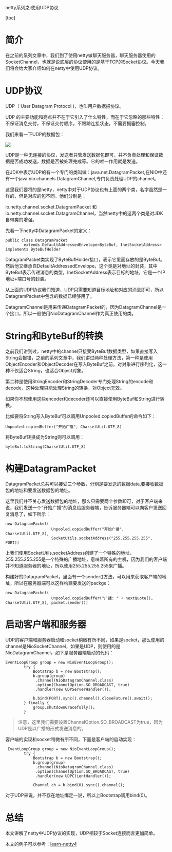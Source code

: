 netty系列之:使用UDP协议

[toc]

# 简介

在之前的系列文章中，我们到了使用netty做聊天服务器，聊天服务器使用的SocketChannel，也就是说底层的协议使用的是基于TCP的Socket协议。今天我们将会给大家介绍如何在netty中使用UDP协议。

# UDP协议

UDP（ User Datagram Protocol )，也叫用户数据报协议。

UDP 的主要功能和亮点并不在于它引入了什么特性，而在于它忽略的那些特性：不保证消息交付，不保证交付顺序，不跟踪连接状态，不需要拥塞控制。

我们来看一下UDP的数据包：

![](https://img-blog.csdnimg.cn/20200617170251803.png)

UDP是一种无连接的协议，发送者只管发送数据包即可，并不负责处理和保证数据是否成功发送，数据是否被处理完成等。它的唯一作用就是发送。

在JDK中表示UDP的有一个专门的类叫做：java.net.DatagramPacket,在NIO中还有一个java.nio.channels.DatagramChannel,专门负责处理UDP的channel。

这里我们要将的是netty，netty中对于UDP协议也有上面的两个类，名字虽然是一样的，但是对应的包不同。他们分别是：

io.netty.channel.socket.DatagramPacket 和 io.netty.channel.socket.DatagramChannel，当然netty中的这两个类是对JDK自带类的增强。

先看一下netty中DatagramPacket的定义：

```
public class DatagramPacket
        extends DefaultAddressedEnvelope<ByteBuf, InetSocketAddress> implements ByteBufHolder 
```

DatagramPacket类实现了ByteBufHolder接口，表示它里面存放的是ByteBuf。然后他又继承自DefaultAddressedEnvelope，这个类是对地址的封装，其中ByteBuf表示传递消息的类型，InetSocketAddress表示目标的地址，它是一个IP地址+端口号的封装。

从上面的UDP协议我们知道，UDP只需要知道目标地址和对应的消息即可，所以DatagramPacket中包含的数据已经够用了。

DatagramChannel是用来传递DatagramPacket的，因为DatagramChannel是一个接口，所以一般使用NioDatagramChannel作为真正使用的类。

# String和ByteBuf的转换

之前我们讲到过，netty中的channel只接受ByteBuf数据类型，如果直接写入String会报错，之前的系列文章中，我们讲过两种处理方法，第一种是使用ObjectEncoder和ObjectDecoder在写入ByteBuf之前，对对象进行序列化，这一种不仅适合String，也适合Object对象。

第二种是使用StringEncoder和StringDecoder专门处理String的encode和decode，这种处理只能处理String的转换，对Object无效。

如果你不想使用这些encoder和decoder还可以直接使用ByteBuf和String进行转换。

比如要将String写入ByteBuf可以调用Unpooled.copiedBuffer的命令如下：

```
Unpooled.copiedBuffer("开始广播", CharsetUtil.UTF_8)
```

将ByteBuf转换成为String则可以调用：

```
byteBuf.toString(CharsetUtil.UTF_8)
```

# 构建DatagramPacket

DatagramPacket总共可以接受三个参数，分别是要发送的数据data,要接收数据包的地址和要发送数据包的地址。

这里我们并不关心发送数据包的地址，那么只需要两个参数即可，对于客户端来说，我们发送一个”开始广播“的消息给服务器端，告诉服务器端可以向客户发送回复消息了，如下所示：

```
new DatagramPacket(
                    Unpooled.copiedBuffer("开始广播", CharsetUtil.UTF_8),
                    SocketUtils.socketAddress("255.255.255.255", PORT))
```

上我们使用SocketUtils.socketAddress创建了一个特殊的地址，255.255.255.255是一个特殊的广播地址，意味着所有的主机，因为我们的客户端并不知道服务器的地址，所以使用255.255.255.255来广播。

构建好的DatagramPacket，里面有一个sender()方法，可以用来获取客户端的地址，所以在服务器端可以这样构建要发送的packge：

```
new DatagramPacket(
                    Unpooled.copiedBuffer("广播: " + nextQuote(), CharsetUtil.UTF_8), packet.sender())
```

# 启动客户端和服务器

UDP的客户端和服务器启动和socket稍微有所不同，如果是socket，那么使用的channel是NioSocketChannel，如果是UDP，则使用的是NioDatagramChannel。如下是服务器端启动的代码：

```
EventLoopGroup group = new NioEventLoopGroup();
        try {
            Bootstrap b = new Bootstrap();
            b.group(group)
             .channel(NioDatagramChannel.class)
             .option(ChannelOption.SO_BROADCAST, true)
             .handler(new UDPServerHandler());

            b.bind(PORT).sync().channel().closeFuture().await();
        } finally {
            group.shutdownGracefully();
        }
```

> 注意，这里我们需要设置ChannelOption.SO_BROADCAST为true，因为UDP是以广播的形式发送消息的。

客户端的实现和socket稍微有所不同，下面是客户端的启动实现：

```
 EventLoopGroup group = new NioEventLoopGroup();
        try {
            Bootstrap b = new Bootstrap();
            b.group(group)
             .channel(NioDatagramChannel.class)
             .option(ChannelOption.SO_BROADCAST, true)
             .handler(new UDPClientHandler());

            Channel ch = b.bind(0).sync().channel();
```

对于UDP来说，并不存在地址绑定一说，所以上Bootstrap调用bind(0)。

# 总结

本文讲解了netty中UDP协议的实现，UDP相较于Socket连接而言更加简单。


本文的例子可以参考：[learn-netty4](https://github.com/ddean2009/learn-netty4)

